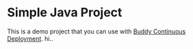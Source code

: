 # Simple Java Project
This is a demo project that you can use with [Buddy Continuous Deployment](https://buddy.works).
hi..
